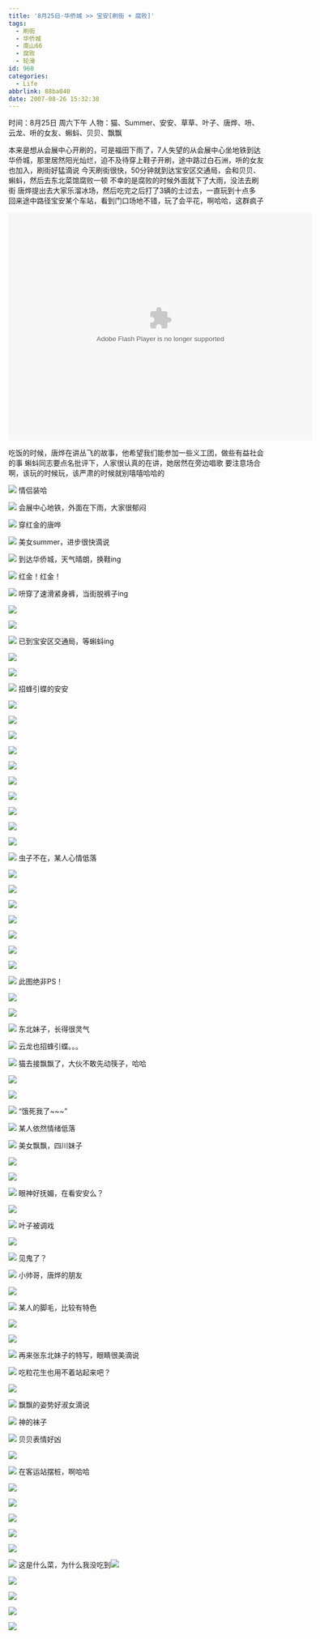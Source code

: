 ```yaml
---
title: '8月25日·华侨城 >> 宝安[刷街 + 腐败]'
tags:
  - 刷街
  - 华侨城
  - 南山66
  - 腐败
  - 轮滑
id: 960
categories:
  - Life
abbrlink: 88ba040
date: 2007-08-26 15:32:38
---
```


时间：8月25日 周六下午
人物：猫、Summer、安安、草草、叶子、唐烨、呏、云龙、呏的女友、蝌蚪、贝贝、飘飘

本来是想从会展中心开刷的，可是福田下雨了，7人失望的从会展中心坐地铁到达华侨城，那里居然阳光灿烂，迫不及待穿上鞋子开刷，途中路过白石洲，呏的女友也加入，刷街好猛滴说
今天刷街很快，50分钟就到达宝安区交通局，会和贝贝、蝌蚪，然后去东北菜馆腐败一顿
不幸的是腐败的时候外面就下了大雨，没法去刷街
唐烨提出去大家乐溜冰场，然后吃完之后打了3辆的士过去，一直玩到十点多
回来途中路径宝安某个车站，看到门口场地不错，玩了会平花，啊哈哈，这群疯子

<object classid="clsid:D27CDB6E-AE6D-11cf-96B8-444553540000" codebase="http://download.macromedia.com/pub/shockwave/cabs/flash/swflash.cab#version=6,0,29,0" width="600" height="450"><param name="movie" value="http://www.56.com/n_v138_/c28_/18_/17_/ruller66_/zhajm_118818586966_/63000_/0_/17639588.swf"><param name="quality" value="high"><param name="play" value="true"><embed src="http://www.56.com/n_v138_/c28_/18_/17_/ruller66_/zhajm_118818586966_/63000_/0_/17639588.swf" quality="high" pluginspage="http://www.macromedia.com/go/getflashplayer" type="application/x-shockwave-flash" width="600" height="450" play="true"></embed></object>

吃饭的时候，唐烨在讲丛飞的故事，他希望我们能参加一些义工团，做些有益社会的事
蝌蚪同志要点名批评下，人家很认真的在讲，她居然在旁边唱歌
要注意场合啊，该玩的时候玩，该严肃的时候就别嘻嘻哈哈的

![](/images/2007/08/26_145930_7611.jpg)
情侣装哈

![](/images/2007/08/26_145949_7612.jpg)
会展中心地铁，外面在下雨，大家很郁闷

![](/images/2007/08/26_150006_7613.jpg)
穿红金的唐哗

![](/images/2007/08/26_150015_7614.jpg)
美女summer，进步很快滴说

![](/images/2007/08/26_150136_7615.jpg)
到达华侨城，天气晴朗，换鞋ing

![](/images/2007/08/26_150220_7616.jpg)
红金！红金！

![](/images/2007/08/26_150229_7617.jpg)
呏穿了速滑紧身裤，当街脱裤子ing

![](/images/2007/08/26_150334_7618.jpg)

![](/images/2007/08/26_150403_7619.jpg)

![](/images/2007/08/26_150430_7620.jpg)
已到宝安区交通局，等蝌蚪ing

![](/images/2007/08/26_150456_7621.jpg)

![](/images/2007/08/26_150509_7622.jpg)

![](/images/2007/08/26_150519_7623.jpg)
招蜂引蝶的安安

![](/images/2007/08/26_150534_7624.jpg)

![](/images/2007/08/26_150558_7625.jpg)

![](/images/2007/08/26_150613_7626.jpg)

![](/images/2007/08/26_150640_7627.jpg)

![](/images/2007/08/26_150656_7628.jpg)

![](/images/2007/08/26_150708_7629.jpg)

![](/images/2007/08/26_150719_7630.jpg)

![](/images/2007/08/26_150909_7631.jpg)

![](/images/2007/08/26_150926_7632.jpg)

![](/images/2007/08/26_150933_7633.jpg)

![](/images/2007/08/26_150947_7634.jpg)
虫子不在，某人心情低落

![](/images/2007/08/26_151032_7635.jpg)

![](/images/2007/08/26_151048_7636.jpg)

![](/images/2007/08/26_151120_7637.jpg)

![](/images/2007/08/26_151208_7638.jpg)

![](/images/2007/08/26_151219_7639.jpg)

![](/images/2007/08/26_151225_7640.jpg)

![](/images/2007/08/26_151236_7641.jpg)

![](/images/2007/08/26_151248_7642.jpg)
此图绝非PS！

![](/images/2007/08/26_151310_7643.jpg)

![](/images/2007/08/26_151329_7644.jpg)

![](/images/2007/08/26_151340_7645.jpg)
东北妹子，长得很灵气

![](/images/2007/08/26_151422_7646.jpg)
云龙也招蜂引蝶。。。

![](/images/2007/08/26_151510_7647.jpg)
猫去接飘飘了，大伙不敢先动筷子，哈哈

![](/images/2007/08/26_151609_7648.jpg)

![](/images/2007/08/26_151622_7649.jpg)

![](/images/2007/08/26_151645_7650.jpg)
“饿死我了~~~”

![](/images/2007/08/26_151718_7651.jpg)
某人依然情绪低落

![](/images/2007/08/26_151753_7652.jpg)
美女飘飘，四川妹子

![](/images/2007/08/26_151815_7653.jpg)

![](/images/2007/08/26_151823_7654.jpg)

![](/images/2007/08/26_151837_7655.jpg)
眼神好抚媚，在看安安么？

![](/images/2007/08/26_151905_7656.jpg)

![](/images/2007/08/26_151926_7657.jpg)
叶子被调戏

![](/images/2007/08/26_151952_7658.jpg)

![](/images/2007/08/26_152016_7659.jpg)
见鬼了？

![](/images/2007/08/26_152050_7660.jpg)
小帅哥，唐烨的朋友

![](/images/2007/08/26_152150_7661.jpg)

![](/images/2007/08/26_152200_7662.jpg)
某人的脚毛，比较有特色

![](/images/2007/08/26_152220_7663.jpg)

![](/images/2007/08/26_152251_7664.jpg)

![](/images/2007/08/26_152324_7665.jpg)
再来张东北妹子的特写，眼睛很美滴说

![](/images/2007/08/26_152349_7666.jpg)
吃粒花生也用不着站起来吧？

![](/images/2007/08/26_152533_7667.jpg)

![](/images/2007/08/26_152553_7668.jpg)
飘飘的姿势好淑女滴说

![](/images/2007/08/26_152652_7669.jpg)
神的袜子

![](/images/2007/08/26_152712_7670.jpg)
贝贝表情好凶

![](/images/2007/08/26_152733_7671.jpg)

![](/images/2007/08/26_152923_7672.jpg)
在客运站摆桩，啊哈哈

![](/images/2007/08/26_152950_7673.jpg)

![](/images/2007/08/26_153024_7674.jpg)

![](/images/2007/08/26_153042_7675.jpg)

![](/images/2007/08/26_153310_12962.jpg)

![](/images/2007/08/26_153318_12963.jpg)

![](/images/2007/08/26_153325_12964.jpg)
这是什么菜，为什么我没吃到![](/images/2007/08/26_em028_12965.gif)

![](/images/2007/08/26_153402_12966.jpg)

![](/images/2007/08/26_153411_12967.jpg)

![](/images/2007/08/26_153518_12968.jpg)

![](/images/2007/08/26_153544_12969.jpg)